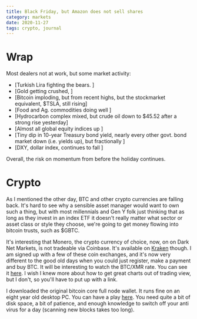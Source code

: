 ```yaml
---
title: Black Friday, but Amazon does not sell shares
category: markets
date: 2020-11-27
tags: crypto, journal
---
```


# Wrap

Most dealers not at work, but some market activity:

- [Turkish Lira fighting the bears. ] 
- [Gold getting crushed, ] 
- [Bitcoin imploding, but from recent highs, but the stockmarket equivalent, $TSLA, still rising]
- [Food and Ag. commodities doing well ]  
- [Hydrocarbon complex mixed, but crude oil down to $45.52 after a strong rise yesterday]
- [Almost all global equity indices up ]
- [Tiny dip in 10-year Treasury bond yield, nearly every other govt. bond market down (i.e. yields up), but fractionally ]
- [DXY, dollar index, continues to fall ]

Overall, the risk on momentum from before the holiday continues.

# Crypto

As I mentioned the other day, BTC and other crypto currencies are falling back.
It's hard to see why a sensible asset manager would want to own such a thing,
but with most millennials and Gen Y folk just thinking that as long as they invest in an index ETF it doesn't really matter what sector or asset class or style they choose, we're going to get money flowing into bitcoin trusts, such as $GBTC. 

It's interesting that Monero, the crypto currency of choice, now, on on Dark Net Markets, is not tradeable via Coinbase. 
It's available on [Kraken](https://www.kraken.com/en-gb/) though. 
I am signed up with a few of these coin exchanges, and it's now very different to the good old days when you could just register, make a payment and buy BTC. 
It will be interesting to watch the BTC/XMR rate. You can see it [here](https://uk.tradingview.com/chart/9qUpHGr4/).
I wish I knew more about how to get great charts out of trading view, but I don't, so you'll have to put up with a link.

I downloaded the original bitcoin core full node wallet. It runs fine on an eight year old desktop PC. 
You can have a play [here](https://bitcoin.org/en/bitcoin-core/). You need quite a bit of disk space, a bit of patience, and enough knowledge to switch off your anti virus for a day (scanning new blocks takes too long).






